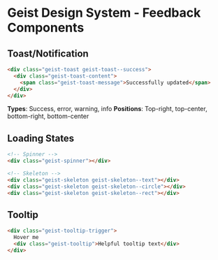 # Geist Design System - Feedback Components

## Toast/Notification

```html
<div class="geist-toast geist-toast--success">
  <div class="geist-toast-content">
    <span class="geist-toast-message">Successfully updated</span>
  </div>
</div>
```

**Types**: Success, error, warning, info
**Positions**: Top-right, top-center, bottom-right, bottom-center

## Loading States

```html
<!-- Spinner -->
<div class="geist-spinner"></div>

<!-- Skeleton -->
<div class="geist-skeleton geist-skeleton--text"></div>
<div class="geist-skeleton geist-skeleton--circle"></div>
<div class="geist-skeleton geist-skeleton--rect"></div>
```

## Tooltip

```html
<div class="geist-tooltip-trigger">
  Hover me
  <div class="geist-tooltip">Helpful tooltip text</div>
</div>
```